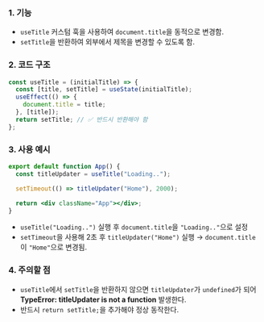 ### 1. 기능

- `useTitle` 커스텀 훅을 사용하여 `document.title`을 동적으로 변경함.
- `setTitle`을 반환하여 외부에서 제목을 변경할 수 있도록 함.

### 2. 코드 구조

```jsx
const useTitle = (initialTitle) => {
  const [title, setTitle] = useState(initialTitle);
  useEffect(() => {
    document.title = title;
  }, [title]);
  return setTitle; // ✅ 반드시 반환해야 함
};

```

### 3. 사용 예시

```jsx
export default function App() {
  const titleUpdater = useTitle("Loading..");

  setTimeout(() => titleUpdater("Home"), 2000);

  return <div className="App"></div>;
}

```

- `useTitle("Loading..")` 실행 후 `document.title`을 `"Loading.."`으로 설정
- `setTimeout`을 사용해 2초 후 `titleUpdater("Home")` 실행 → `document.title`이 `"Home"`으로 변경됨.

### 4. 주의할 점

- `useTitle`에서 `setTitle`을 반환하지 않으면 `titleUpdater`가 `undefined`가 되어 **TypeError: titleUpdater is not a function** 발생한다.
- 반드시 `return setTitle;`을 추가해야 정상 동작한다.